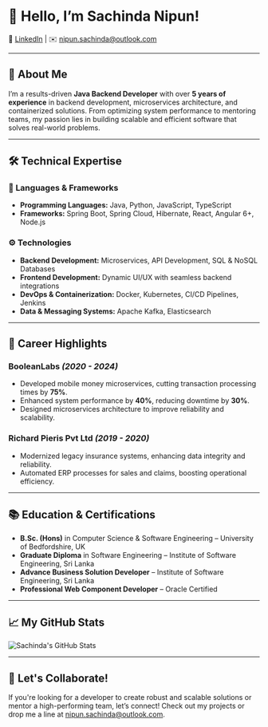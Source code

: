 # 👋 Hello, I’m Sachinda Nipun!

🔗 [LinkedIn](https://www.linkedin.com/in/sachinda96/) | ✉️ [nipun.sachinda@outlook.com](mailto:nipun.sachinda@outlook.com)

---

## 🚀 About Me

I’m a results-driven **Java Backend Developer** with over **5 years of experience** in backend development, microservices architecture, and containerized solutions. From optimizing system performance to mentoring teams, my passion lies in building scalable and efficient software that solves real-world problems.

---

## 🛠️ Technical Expertise

### 🔧 Languages & Frameworks
- **Programming Languages:** Java, Python, JavaScript, TypeScript
- **Frameworks:** Spring Boot, Spring Cloud, Hibernate, React, Angular 6+, Node.js

### ⚙️ Technologies
- **Backend Development:** Microservices, API Development, SQL & NoSQL Databases
- **Frontend Development:** Dynamic UI/UX with seamless backend integrations
- **DevOps & Containerization:** Docker, Kubernetes, CI/CD Pipelines, Jenkins
- **Data & Messaging Systems:** Apache Kafka, Elasticsearch

---

## 🌟 Career Highlights

### **BooleanLabs** *(2020 - 2024)*
- Developed mobile money microservices, cutting transaction processing times by **75%**.
- Enhanced system performance by **40%**, reducing downtime by **30%**.
- Designed microservices architecture to improve reliability and scalability.

### **Richard Pieris Pvt Ltd** *(2019 - 2020)*
- Modernized legacy insurance systems, enhancing data integrity and reliability.
- Automated ERP processes for sales and claims, boosting operational efficiency.

---

## 📚 Education & Certifications
- **B.Sc. (Hons)** in Computer Science & Software Engineering – University of Bedfordshire, UK
- **Graduate Diploma** in Software Engineering – Institute of Software Engineering, Sri Lanka
- **Advance Business Solution Developer** – Institute of Software Engineering, Sri Lanka
- **Professional Web Component Developer** – Oracle Certified

---

## 📈 My GitHub Stats

![Sachinda's GitHub Stats](https://github-readme-stats.vercel.app/api?username=sachinda-git&show_icons=true&theme=radical)

---

## 💬 Let's Collaborate!

If you're looking for a developer to create robust and scalable solutions or mentor a high-performing team, let’s connect! Check out my projects or drop me a line at [nipun.sachinda@outlook.com](mailto:nipun.sachinda@outlook.com).
